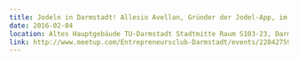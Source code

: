 ```yaml
---
title: Jodeln in Darmstadt! Allesio Avellan, Gründer der Jodel-App, im Gespräch!
date: 2016-02-04
location: Altes Hauptgebäude TU-Darmstadt Stadtmitte Raum S103-23, Darmstadt
link: http://www.meetup.com/Entrepreneursclub-Darmstadt/events/228427590/
---
```

